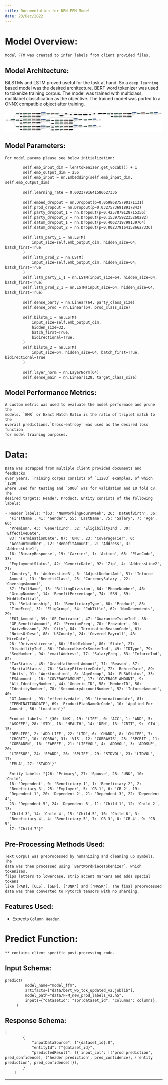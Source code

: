 ```yaml
---
title: Documentation for DBN-FFM Model
date: 23/Dec/2022
---
```


# Model Overview:

    Model FFM was created to infer labels from client provided files.

## Model Architecture:
    
   BiLSTMs and LSTM proved useful for the task at hand. So a `deep learning`
   based model was the desired architecture. BERT word tokenizer was used to
   tokenize training corpus. The model was trained with multiclass, multilabel
   classification as the objective. The trained model was ported to a ONNX
   compatible object after training.
   
   ![Model arch](./ffm_model_torch_v2.4.6.png)

## Model Parameters:
    
    For model params please see below initialization:

```
        self.emb_input_dim = len(tokenizer.get_vocab()) + 1
        self.emb_output_dim = 256
        self.emb_input = nn.Embedding(self.emb_input_dim, self.emb_output_dim)

        self.learning_rate = 0.0023791641586627336

        self.embed_dropout = nn.Dropout(p=0.05986875790171131)
        self.prod_dropout = nn.Dropout(p=0.03275736918917843)
        self.party_dropout_1 = nn.Dropout(p=0.4257879128715356)
        self.party_dropout_2 = nn.Dropout(p=0.15397592235260282)
        self.datum_dropout_1 = nn.Dropout(p=0.4062719799139764)
        self.datum_dropout_2 = nn.Dropout(p=0.0023791641586627336)

        self.lstm_party_1 = nn.LSTM(
            input_size=self.emb_output_dim, hidden_size=64, batch_first=True
        )
        self.lstm_prod_2 = nn.LSTM(
            input_size=self.emb_output_dim, hidden_size=64, batch_first=True
        )
        self.lstm_party_1_1 = nn.LSTM(input_size=64, hidden_size=64, batch_first=True)
        self.lstm_prod_2_1 = nn.LSTM(input_size=64, hidden_size=64, batch_first=True)

        self.dense_party = nn.Linear(64, party_class_size)
        self.dense_prod = nn.Linear(64, prod_class_size)

        self.bilstm_1 = nn.LSTM(
            input_size=self.emb_output_dim,
            hidden_size=32,
            batch_first=True,
            bidirectional=True,
        )
        self.bilstm_2 = nn.LSTM(
            input_size=64, hidden_size=64, batch_first=True, bidirectional=True
        )

        self.layer_norm = nn.LayerNorm(64)
        self.dense_main = nn.Linear(128, target_class_size)
```

## Model Performance Metrics:

    A custom metric was used to evaluate the model performace and prune the
    models. `EMR` or Exact Match Ratio is the ratio of triplet match to the
    overall predictions.`Cross-entropy` was used as the desired loss function
    for model training purposes.

# Data:

    Data was scrapped from multiple client provided documents and feedbacks
    over years. Training corpus consists of `11283` examples, of which `1200`
    where used for testing and `5000` was for validation and 10 fold cv. The
    desired targets: Header, Product, Entity consists of the following labels:

    - Header labels: "{63: 'NumWorkingHoursWeek', 26: 'DateOfBirth', 36:
      'FirstName', 41: 'Gender', 55: 'LastName', 75: 'Salary', 7: 'Age', 66:
      'Premium', 43: 'GenericInd', 32: 'EligibilityInd', 30: 'EffectiveDate',
      83: 'TerminationDate', 87: 'UNK', 23: 'CoverageTier', 0:
      'AccountNumber', 12: 'BenefitAmount', 2: 'Address', 3: 'AddressLine1',
      16: 'BinaryResponse', 19: 'Carrier', 1: 'Action', 65: 'PlanCode', 33:
      'EmploymentStatus', 42: 'GenericDate', 92: 'Zip', 4: 'AddressLine2', 21:
      'Country', 5: 'AddressLine3', 6: 'AdjustDeductAmt', 51: 'Inforce
      Amount', 13: 'BenefitClass', 25: 'CurrencySalary', 22: 'CoverageAmount',
      37: 'FullName', 15: 'BillingDivision', 64: 'PhoneNumber', 46:
      'GroupNumber', 14: 'BenefitPercentage', 74: 'SSN', 59: 'MiddleInitial',
      73: 'Relationship', 11: 'BeneficiaryType', 68: 'Product', 85:
      'TimeFreq', 31: 'EligGroup', 54: 'JobTitle', 62: 'NumDependents', 29:
      'EOI_Amount', 39: 'GF_Indicator', 47: 'GuaranteeIssueInd', 38:
      'GF_BenefitAmount', 67: 'PremiumFreq', 70: 'Provider', 90:
      'WaiveReason', 20: 'City', 84: 'TerminationReasonCode', 61:
      'NotesOrDesc', 88: 'USCounty', 24: 'Covered Payroll', 48: 'HireDate',
      28: 'DriversLicense', 60: 'MiddleName', 80: 'State', 27:
      'DisabilityInd', 86: 'TobaccoUserOrSmokerInd', 49: 'IDType', 79:
      'SeqNumber', 94: 'emailAddress', 77: 'SalaryFreq', 53: 'InforceInd', 82:
      'TaxStatus', 45: 'Grandfathered Amount', 71: 'Reason', 57:
      'MaritalStatus', 76: 'SalaryEffectiveDate', 72: 'RehireDate', 89:
      'Units', 91: 'WorkLocation', 8: 'AgeGroup', 34: 'FLSAStatus', 35:
      'FSAamount', 18: 'COVERAGEAMOUNT', 17: 'COVERAGE AMOUNT', 9:
      'Alt_IdentityNumber', 44: 'Generic_ID', 58: 'MemberID', 50:
      'IdentityNumber', 78: 'SecondaryAccountNumber', 52: 'InforceAmount', 40:
      'GI_Amount', 93: 'effectivedate', 95: 'terminationdate', 81:
      'TERMINATIONDATE', 69: 'ProductPlanNameOrCode', 10: 'Applied For
      Amount', 56: 'Location'}"

    - Product labels: " {30: 'UNK', 19: 'LIFE', 0: 'ACC', 1: 'ADD', 5:
      'ASOFEE', 28: 'STD', 18: 'HEALTH', 14: 'DEN', 13: 'CRIT', 9: 'CIW', 15:
      'DEPLIFE', 2: 'ADD LIFE', 22: 'LTD', 6: 'CHADD', 8: 'CHLIFE', 7:
      'CHCRIT', 10: 'COBRA', 31: 'VIS', 12: 'COBRAVIS', 25: 'SPCRIT', 11:
      'COBRADEN', 16: 'EAPFEE', 21: 'LIFEVOL', 4: 'ADDVOL', 3: 'ADDSUP', 20:
      'LIFESUP', 24: 'SPADD', 26: 'SPLIFE', 29: 'STDVOL', 23: 'LTDVOL', 17:
      'FMLA', 27: 'STADD'}"

    - Entity labels: "{26: 'Primary', 27: 'Spouse', 28: 'UNK', 10: 'Child',
      18: 'Dependent', 0: 'Beneficiary-1', 1: 'Beneficiary-2', 2:
      'Beneficiary-3', 25: 'Employer', 5: 'CB-1', 6: 'CB-2', 19:
      'Dependent-1', 20: 'Dependent-2', 21: 'Dependent-3', 22: 'Dependent-4',
      23: 'Dependent-5', 24: 'Dependent-6', 11: 'Child-1', 12: 'Child-2', 13:
      'Child-3', 14: 'Child-4', 15: 'Child-5', 16: 'Child-6', 3:
      'Beneficiary-4', 4: 'Beneficiary-5', 7: 'CB-3', 8: 'CB-4', 9: 'CB-5',
      17: 'Child-7'}"

## Pre-Processing Methods Used:

    Text Corpus was preprocessed by humanizing and cleaning up symbols. The
    data was then processed using `BertWordPieceTokenizer`, which tokenizes,
    flips letters to lowercase, strip accent markers and adds special tokens
    like [PAD], [CLS], [SEP], ['UNK'] and ['MASK']. The final preprocessed
    data was then converted to Pytorch tensors with no sharding.

## Features Used:

- Expects `Column Header`.

# Predict Function:

    ** contains client specific post-processing code.

## Input Schema:

```
predict(
         model_name="model_ffm",
         artifacts=["data/bert_wp_tok_updated_v2.joblib"],
         model_path="data/FFM_new_prod_labels_v2.h5",
         inputs={"datasetId": "spr:dataset_id", "columns": columns},
     )
```

## Response Schema: 

```
[
        {
            "inputDataSource": f"{dataset_id}:0",
            "entityId": f"{dataset_id}",
            "predictedResult": [{'input_col': [('prod prediction', pred_confidence), ('header prediction', pred_confidence), ('entity prediction', pred_confidence)]}],
        }
    ]
```

____
